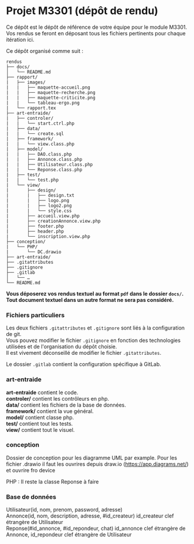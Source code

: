 # Projet M3301 (dépôt de rendu)

Ce dépôt est le dépôt de référence de votre équipe pour le module M3301.
Vos rendus se feront en déposant tous les fichiers pertinents pour chaque itération ici.

Ce dépôt organisé comme suit :
```console
rendus
├── docs/
│   └── README.md
├── rapport/
|   ├── images/
|   |   ├── maquette-accueil.png
|   |   ├── maquette-recherche.png
|   |   ├── maquette-criticite.png
|   |   └── tableau-ergo.png
|   └── rapport.tex
├── art-entraide/
|   ├── controler/
|   |   └── start.ctrl.php
|   ├── data/
|   |   └── create.sql
|   ├── framework/
|   |   └── view.class.php
|   ├── model/
|   |   ├── DAO.class.php
|   |   ├── Annonce.class.php
|   |   ├── Utilisateur.class.php
|   |   └── Reponse.class.php
|   ├── test/
|   |   └── test.php
|   └── view/
|       ├── design/
|       |   ├── design.txt
|       |   ├── logo.png
|       |   ├── logo2.png
|       |   └── style.css
|       ├── accueil.view.php
|       ├── creationAnnonce.view.php
|       ├── footer.php
|       ├── header.php
|       └── inscription.view.php
├── conception/
|   └── PHP/
|       └── DC.drawio
├── art-entraide/
├── .gitattributes
├── .gitignore
├── .gitlab
│   └── …
└── README.md
```

**Vous déposerez vos rendus textuel au format `pdf` dans le dossier `docs/`.<br>
Tout document textuel dans un autre format ne sera pas considéré.**


### Fichiers particuliers

Les deux fichiers `.gitattributes` et `.gitignore` sont liés à la configuration de git.<br>
Vous pouvez modifier le fichier `.gitignore` en fonction des technologies utilisées et de l'organisation du dépôt choisie.<br>
Il est vivement déconseillé de modifier le fichier `.gitattributes`.

Le dossier `.gitlab` contient la configuration spécifique à GitLab.

### art-entraide

**art-entraide** contient le code.<br>
**controler/** contient les contrôleurs en php.<br>
**data/** contient les fichiers de la base de données.<br>
**framework/** contient la vue général.<br>
**model/** contient classe php.<br>
**test/** contient tout les tests.<br>
**view/** contient tout le visuel.<br>

### conception
Dossier de conception pour les diagramme UML par example.
Pour les fichier .drawio il faut les ouvrires depuis draw.io (https://app.diagrams.net/) et ouvrire fro device

PHP :
Il reste la classe Reponse à faire


### Base de données
Utilisateur(id, nom, prenom, password, adresse)<br>
Annonce(id, nom, description, adresse, #id_createur) id_createur clef étrangère de Utilisateur<br>
Reponse(#id_annonce, #id_repondeur, chat) id_annonce clef étrangère de Annonce, id_repondeur clef étrangère de Utilisateur<br>
